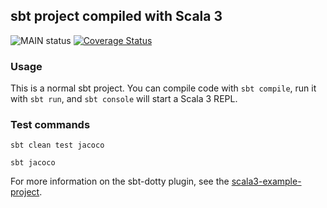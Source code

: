 ## sbt project compiled with Scala 3

![MAIN status](https://github.com/leotschritter/kniffel/actions/workflows/scala.yml/badge.svg)
[![Coverage Status](https://coveralls.io/repos/github/benediktscheffel/kniffeltest/badge.svg?branch=main)](https://coveralls.io/github/benediktscheffel/kniffeltest?branch=main)

### Usage

This is a normal sbt project. You can compile code with `sbt compile`, run it with `sbt run`, and `sbt console` will start a Scala 3 REPL.

### Test commands

```
sbt clean test jacoco
```

```
sbt jacoco
```

For more information on the sbt-dotty plugin, see the
[scala3-example-project](https://github.com/scala/scala3-example-project/blob/main/README.md).
